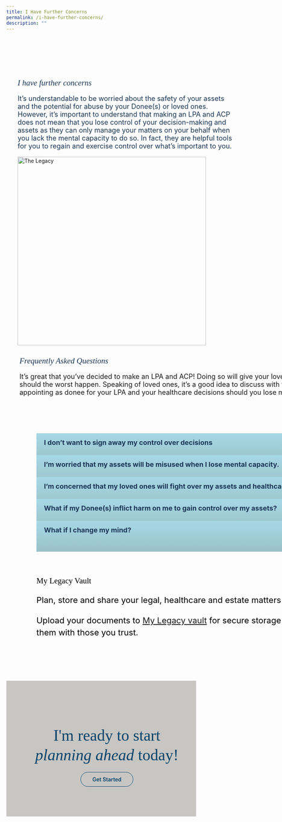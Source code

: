 ```yaml
---
title: I Have Further Concerns
permalink: /i-have-further-concerns/
description: ""
---
```

<style>
/* cyrillic */
@font-face {
  font-family: 'Playfair Display';
  font-style: italic;
  font-weight: 400;
  font-display: swap;
  src: url(https://fonts.gstatic.com/s/playfairdisplay/v30/nuFkD-vYSZviVYUb_rj3ij__anPXDTnohkk7yRZrPJ-M.woff2) format('woff2');
  unicode-range: U+0301, U+0400-045F, U+0490-0491, U+04B0-04B1, U+2116;
}
/* vietnamese */
@font-face {
  font-family: 'Playfair Display';
  font-style: italic;
  font-weight: 400;
  font-display: swap;
  src: url(https://fonts.gstatic.com/s/playfairdisplay/v30/nuFkD-vYSZviVYUb_rj3ij__anPXDTnojUk7yRZrPJ-M.woff2) format('woff2');
  unicode-range: U+0102-0103, U+0110-0111, U+0128-0129, U+0168-0169, U+01A0-01A1, U+01AF-01B0, U+0300-0301, U+0303-0304, U+0308-0309, U+0323, U+0329, U+1EA0-1EF9, U+20AB;
}
/* latin-ext */
@font-face {
  font-family: 'Playfair Display';
  font-style: italic;
  font-weight: 400;
  font-display: swap;
  src: url(https://fonts.gstatic.com/s/playfairdisplay/v30/nuFkD-vYSZviVYUb_rj3ij__anPXDTnojEk7yRZrPJ-M.woff2) format('woff2');
  unicode-range: U+0100-02AF, U+0304, U+0308, U+0329, U+1E00-1E9F, U+1EF2-1EFF, U+2020, U+20A0-20AB, U+20AD-20CF, U+2113, U+2C60-2C7F, U+A720-A7FF;
}
/* latin */
@font-face {
  font-family: 'Playfair Display';
  font-style: italic;
  font-weight: 400;
  font-display: swap;
  src: url(https://fonts.gstatic.com/s/playfairdisplay/v30/nuFkD-vYSZviVYUb_rj3ij__anPXDTnogkk7yRZrPA.woff2) format('woff2');
  unicode-range: U+0000-00FF, U+0131, U+0152-0153, U+02BB-02BC, U+02C6, U+02DA, U+02DC, U+0304, U+0308, U+0329, U+2000-206F, U+2074, U+20AC, U+2122, U+2191, U+2193, U+2212, U+2215, U+FEFF, U+FFFD;
}
/* cyrillic */
@font-face {
  font-family: 'Playfair Display';
  font-style: italic;
  font-weight: 500;
  font-display: swap;
  src: url(https://fonts.gstatic.com/s/playfairdisplay/v30/nuFkD-vYSZviVYUb_rj3ij__anPXDTnohkk7yRZrPJ-M.woff2) format('woff2');
  unicode-range: U+0301, U+0400-045F, U+0490-0491, U+04B0-04B1, U+2116;
}
/* vietnamese */
@font-face {
  font-family: 'Playfair Display';
  font-style: italic;
  font-weight: 500;
  font-display: swap;
  src: url(https://fonts.gstatic.com/s/playfairdisplay/v30/nuFkD-vYSZviVYUb_rj3ij__anPXDTnojUk7yRZrPJ-M.woff2) format('woff2');
  unicode-range: U+0102-0103, U+0110-0111, U+0128-0129, U+0168-0169, U+01A0-01A1, U+01AF-01B0, U+0300-0301, U+0303-0304, U+0308-0309, U+0323, U+0329, U+1EA0-1EF9, U+20AB;
}
/* latin-ext */
@font-face {
  font-family: 'Playfair Display';
  font-style: italic;
  font-weight: 500;
  font-display: swap;
  src: url(https://fonts.gstatic.com/s/playfairdisplay/v30/nuFkD-vYSZviVYUb_rj3ij__anPXDTnojEk7yRZrPJ-M.woff2) format('woff2');
  unicode-range: U+0100-02AF, U+0304, U+0308, U+0329, U+1E00-1E9F, U+1EF2-1EFF, U+2020, U+20A0-20AB, U+20AD-20CF, U+2113, U+2C60-2C7F, U+A720-A7FF;
}
/* latin */
@font-face {
  font-family: 'Playfair Display';
  font-style: italic;
  font-weight: 500;
  font-display: swap;
  src: url(https://fonts.gstatic.com/s/playfairdisplay/v30/nuFkD-vYSZviVYUb_rj3ij__anPXDTnogkk7yRZrPA.woff2) format('woff2');
  unicode-range: U+0000-00FF, U+0131, U+0152-0153, U+02BB-02BC, U+02C6, U+02DA, U+02DC, U+0304, U+0308, U+0329, U+2000-206F, U+2074, U+20AC, U+2122, U+2191, U+2193, U+2212, U+2215, U+FEFF, U+FFFD;
}
/* cyrillic */
@font-face {
  font-family: 'Playfair Display';
  font-style: normal;
  font-weight: 400;
  font-display: swap;
  src: url(https://fonts.gstatic.com/s/playfairdisplay/v30/nuFiD-vYSZviVYUb_rj3ij__anPXDTjYgEM86xRbPQ.woff2) format('woff2');
  unicode-range: U+0301, U+0400-045F, U+0490-0491, U+04B0-04B1, U+2116;
}
/* vietnamese */
@font-face {
  font-family: 'Playfair Display';
  font-style: normal;
  font-weight: 400;
  font-display: swap;
  src: url(https://fonts.gstatic.com/s/playfairdisplay/v30/nuFiD-vYSZviVYUb_rj3ij__anPXDTPYgEM86xRbPQ.woff2) format('woff2');
  unicode-range: U+0102-0103, U+0110-0111, U+0128-0129, U+0168-0169, U+01A0-01A1, U+01AF-01B0, U+0300-0301, U+0303-0304, U+0308-0309, U+0323, U+0329, U+1EA0-1EF9, U+20AB;
}
/* latin-ext */
@font-face {
  font-family: 'Playfair Display';
  font-style: normal;
  font-weight: 400;
  font-display: swap;
  src: url(https://fonts.gstatic.com/s/playfairdisplay/v30/nuFiD-vYSZviVYUb_rj3ij__anPXDTLYgEM86xRbPQ.woff2) format('woff2');
  unicode-range: U+0100-02AF, U+0304, U+0308, U+0329, U+1E00-1E9F, U+1EF2-1EFF, U+2020, U+20A0-20AB, U+20AD-20CF, U+2113, U+2C60-2C7F, U+A720-A7FF;
}
/* latin */
@font-face {
  font-family: 'Playfair Display';
  font-style: normal;
  font-weight: 400;
  font-display: swap;
  src: url(https://fonts.gstatic.com/s/playfairdisplay/v30/nuFiD-vYSZviVYUb_rj3ij__anPXDTzYgEM86xQ.woff2) format('woff2');
  unicode-range: U+0000-00FF, U+0131, U+0152-0153, U+02BB-02BC, U+02C6, U+02DA, U+02DC, U+0304, U+0308, U+0329, U+2000-206F, U+2074, U+20AC, U+2122, U+2191, U+2193, U+2212, U+2215, U+FEFF, U+FFFD;
}
/* cyrillic */
@font-face {
  font-family: 'Playfair Display';
  font-style: normal;
  font-weight: 600;
  font-display: swap;
  src: url(https://fonts.gstatic.com/s/playfairdisplay/v30/nuFiD-vYSZviVYUb_rj3ij__anPXDTjYgEM86xRbPQ.woff2) format('woff2');
  unicode-range: U+0301, U+0400-045F, U+0490-0491, U+04B0-04B1, U+2116;
}
/* vietnamese */
@font-face {
  font-family: 'Playfair Display';
  font-style: normal;
  font-weight: 600;
  font-display: swap;
  src: url(https://fonts.gstatic.com/s/playfairdisplay/v30/nuFiD-vYSZviVYUb_rj3ij__anPXDTPYgEM86xRbPQ.woff2) format('woff2');
  unicode-range: U+0102-0103, U+0110-0111, U+0128-0129, U+0168-0169, U+01A0-01A1, U+01AF-01B0, U+0300-0301, U+0303-0304, U+0308-0309, U+0323, U+0329, U+1EA0-1EF9, U+20AB;
}
/* latin-ext */
@font-face {
  font-family: 'Playfair Display';
  font-style: normal;
  font-weight: 600;
  font-display: swap;
  src: url(https://fonts.gstatic.com/s/playfairdisplay/v30/nuFiD-vYSZviVYUb_rj3ij__anPXDTLYgEM86xRbPQ.woff2) format('woff2');
  unicode-range: U+0100-02AF, U+0304, U+0308, U+0329, U+1E00-1E9F, U+1EF2-1EFF, U+2020, U+20A0-20AB, U+20AD-20CF, U+2113, U+2C60-2C7F, U+A720-A7FF;
}
/* latin */
@font-face {
  font-family: 'Playfair Display';
  font-style: normal;
  font-weight: 600;
  font-display: swap;
  src: url(https://fonts.gstatic.com/s/playfairdisplay/v30/nuFiD-vYSZviVYUb_rj3ij__anPXDTzYgEM86xQ.woff2) format('woff2');
  unicode-range: U+0000-00FF, U+0131, U+0152-0153, U+02BB-02BC, U+02C6, U+02DA, U+02DC, U+0304, U+0308, U+0329, U+2000-206F, U+2074, U+20AC, U+2122, U+2191, U+2193, U+2212, U+2215, U+FEFF, U+FFFD;
}
/* cyrillic */
@font-face {
  font-family: 'Playfair Display';
  font-style: normal;
  font-weight: 800;
  font-display: swap;
  src: url(https://fonts.gstatic.com/s/playfairdisplay/v30/nuFiD-vYSZviVYUb_rj3ij__anPXDTjYgEM86xRbPQ.woff2) format('woff2');
  unicode-range: U+0301, U+0400-045F, U+0490-0491, U+04B0-04B1, U+2116;
}
/* vietnamese */
@font-face {
  font-family: 'Playfair Display';
  font-style: normal;
  font-weight: 800;
  font-display: swap;
  src: url(https://fonts.gstatic.com/s/playfairdisplay/v30/nuFiD-vYSZviVYUb_rj3ij__anPXDTPYgEM86xRbPQ.woff2) format('woff2');
  unicode-range: U+0102-0103, U+0110-0111, U+0128-0129, U+0168-0169, U+01A0-01A1, U+01AF-01B0, U+0300-0301, U+0303-0304, U+0308-0309, U+0323, U+0329, U+1EA0-1EF9, U+20AB;
}
/* latin-ext */
@font-face {
  font-family: 'Playfair Display';
  font-style: normal;
  font-weight: 800;
  font-display: swap;
  src: url(https://fonts.gstatic.com/s/playfairdisplay/v30/nuFiD-vYSZviVYUb_rj3ij__anPXDTLYgEM86xRbPQ.woff2) format('woff2');
  unicode-range: U+0100-02AF, U+0304, U+0308, U+0329, U+1E00-1E9F, U+1EF2-1EFF, U+2020, U+20A0-20AB, U+20AD-20CF, U+2113, U+2C60-2C7F, U+A720-A7FF;
}
/* latin */
@font-face {
  font-family: 'Playfair Display';
  font-style: normal;
  font-weight: 800;
  font-display: swap;
  src: url(https://fonts.gstatic.com/s/playfairdisplay/v30/nuFiD-vYSZviVYUb_rj3ij__anPXDTzYgEM86xQ.woff2) format('woff2');
  unicode-range: U+0000-00FF, U+0131, U+0152-0153, U+02BB-02BC, U+02C6, U+02DA, U+02DC, U+0304, U+0308, U+0329, U+2000-206F, U+2074, U+20AC, U+2122, U+2191, U+2193, U+2212, U+2215, U+FEFF, U+FFFD;
}
@font-face {
font-family: 'proxima_nova_bold';
src: url('http://chodri.com/legacy/src/fonts/Proxima-Nova-Alt-Bold-webfont.woff2') format('woff2');
font-weight: normal;
font-style: normal;
}
@font-face {
font-family: 'Myriad Pro';
src: url('http://chodri.com/legacy/src/fonts/Myriad-Web-Pro-Regular.ttf');
src: url('http://chodri.com/legacy/src/fonts/Myriad-Web-Pro-Regular.ttf') format('truetype');
font-weight: normal;
font-style: normal;
}
.container{
width: 1170px;
margin: 0 auto;
}
section.bp-section {
padding: 0;
}
.action__b h4{
color: #000;
font-size: 24px;
margin-top: 15px;
margin-bottom: 0;
}
.action__b h4 a{
color: #01436b;
} 
section.bp-section .bp-container {
padding-bottom: 0!important;
}
.m-b-80{
margin-bottom: 80px;
}
container-fluid{
width: 100%;
}
ul.accordion ul {
padding-left: 20px;
}
.accordion ul {
margin: 0!important;
}
section.bp-section.is-small.bp-section-pagetitle {
display: none;
}
a.p-button.btn {
border-color: #01436b;
background-color: transparent;
border-radius: 30px;
color: #01436b;
margin-top: 30px;
font-weight: 600;
text-decoration: none;
border: 1px solid #01436b;
padding: 10px 30px;
}
.action_3 h2, .action_3 h2 i {
line-height: 52px;
font-size: 42px;
font-family: 'Playfair Display';
color: #01436b;
margin-bottom: 30px;
    font-weight: 400;
}
section.bp-section .bp-container {
width: 100%!important;
max-width: 100%!important;
padding-top: 0!important;
}
.col.is-8.is-offset-2.print-content {
margin-left: 0;
width: 100%;
}
.col-3 {
width: 25%;
PADDING: 0 15px;
}
.col-8 {
width: 75%;
PADDING: 0 15px;
}
.col-4 {
width: 33.33%;
PADDING: 0 15px;
}
.col-6 {
width: 50%;
PADDING: 0 15px;
}
.col-12 {
width: 100%;
PADDING: 0 15px;
}
.p-t-80 {
padding-top: 80px;
}
.p-b-80{
padding-bottom: 80px;
}
.u-align--center{
text-align:center;
}
.about_bb .inner {
padding: 30px;
background-color: #EBE7E5;
border-radius: 25px;
}
.about_a_b img {
width: 500px;
}
.faq_sect h2 {
color: #1A3554;
font-family: 'Playfair Display'!important;
font-weight: 400;
font-style: italic;
}
.faq_sect p {
margin-top: 10px;
font-size: 18px;
}
.faq_sect {
padding: 0 20px;
}
.about_bb h4 {
color: #1A3554;
font-weight: bold;
margin-bottom: 0;
}
.about_bb p {
margin-top: 10px;
font-size: 18px;
}
.about_a_b h2 {
color: #1A3554;
font-family: 'Playfair Display';
  font-style:italic;
  font-weight: 400;
}
.heading h3 {
margin-bottom: 30px;
color: #000;
}
.m-b-30{
margin-bottom: 30px;
}
.p-t-40{
padding-top:40px;
}
.action_3 {
background-color: #C8C6C3;
}
.accordion ul {
list-style: none;
padding: 0;
}
.accordion ul li {
margin: 0;
}
.action__4 h2{
    color: #000;
         font-family: 'Playfair Display';
    font-weight:400;
}
.action__4 p{
    color: #000;
    font-size: 22px;
line-height: 32px;
}
.accordion ul {
margin: 0;
}
.accordion .toggle{
    display:none;
}
ul.accordion input.toggle:checked + p {
display: block;
font-size: 18px;
}
.accordion ul li label {
position: relative;
color: #1A3554;
display: inline-block;
width: 100%;
line-height: 49px;
text-indent: 20px;
cursor: pointer;
font-weight: bold;
font-size: 18px;
}
.accordion ul li label::before {
width: 100%;
background-image: linear-gradient(#a6d9e5, #9ac0c8);
display: block;
color: #fefefe;
padding: 0.75em;
border-radius: 0.15em;
transition: background 0.3s ease;
margin-bottom: 0;
border-radius: 0;
content: "";
position: absolute;
left: 0;
right: 0;
top: 0;
height: 55px;
z-index: -1;
}
a.play_btn {
position: absolute;
left: 0;
right: 0;
top: 50%;
z-index: 99999;
width: 120px;
height: 120px;
margin: 0 auto;
margin-top: -60px;
}
    ul.accordion ul ul {
padding-left: 45px;
}
        .inner > ul > li:not(:last-child) {
margin-bottom:15px;
}
.about_a_b {
display: flex;
align-items: center;
}
    .content ul > li:last-child {
margin-bottom: 0;
}
.video_acc .inner {
position: relative;
}
.about_a_b p {
color: #1A3554;
font-size: 18px;
}
.content a{
    color: #1A3554!important;
}
    .accordion ul .inner::after{
content: "+";
width: 25px;
height: 25px;
background-color: #fff;
display: inline-block;
text-align: center;
border-radius: 50%;
position: absolute;
right: 20px;
top: 14px;
color: #1A3554;
text-indent: 0;
line-height: 25px;
    z-index: 11;
}
ul.accordion input.toggle:checked + .inner::after {
content: "-";
}
ul.accordion input.toggle:checked + .inner {
height: auto;
padding: 45px 20px;
}
.accordion ul .inner {
overflow: hidden;
margin-top: 0;
background-color: #EBE7E5;
margin-top: 6px;
height: 0;
padding: 0 20px;
transition: all ease-in-out .3s;
    -webkit-transition: all ease-in-out .3s;
 text-indent: 0;
}
.accordion ul .inner p, .accordion ul .inner li {
 font-weight: 500;
font-size: 15px;
  color: #1A3554;
margin-top: 0;
line-height: 30px;
font-size: 18px;
}
.accordion ul .inner h4 {
 font-weight: bold;
font-size: 22px;
  color: #1A3554;
  margin-top: 0;
  margin-bottom: 0;
}
.p-lr-50{
padding: 0 50px;
}
    section.action__4 {
position: relative;
}
.action__4::before {
content: "";
position: absolute;
left: 30px;
bottom: -7px;
width: 200px;
background-position: center;
background-size: contain;
background-repeat: no-repeat;
background-image: url(https://i.imgur.com/ymZBFhy.png);
z-index: -1;
height: 200px;
}
section.action__4 .container::after {
content: "";
position: absolute;
right: 0;
top: 0;
width: 300px;
height: 200px;
background-size: contain;
background-repeat: no-repeat;
background-image: url(https://i.imgur.com/4gIO8gl.png);
}
.container  {
position: relative;
}
    .heading  {
position: relative;
}
.heading::after {
content: "";
position: absolute;
right: -50px;
top: -28px;
width: 300px;
height: 200px;
background-size: contain;
background-repeat: no-repeat;
background-image: url(https://i.imgur.com/AxzRdOk.png);
}
@media(max-width: 767px){
.heading::after{
display:none;
}
    section.action__4 .container{
display:none;
}
.action__4{
display:none;
}
    .p-lr-50{
padding: 0;
}
.action_3 h2,.action_3 h2 i {
    line-height: 38px;
    font-size: 28px;
}
html {
overflow-x: hidden;
}
.about_a_b:first-child {
margin-bottom: 30px;
}
.container {
width: 100%;
padding: 0 15px;
}
        .col-3 {
width: 100%;
}
    .col-8 {
width: 100%;
}
.col-4 {
width: 100%;
}
    .col-6 {
width: 100%;
}
    .col-12 {
width: 100%;
}
.action_3 {
background-color: #C7C6C2;
}
    .accordion ul li label {
    line-height: 29px;
    text-indent: 0;
    font-size: 15px;
    padding: 0 15px;
    padding-right: 35px;
}
	.accordion > li {
    margin-bottom: 10px!important;
}
        .faq_sect {
    padding: 0 15px;
}
ul.accordion input.toggle:checked + .inner {
    padding: 15px 0;
}
    .accordion ul .inner p, .accordion ul .inner li {
    font-size: 15px;
}
    section.accordion {
    margin-bottom: 50px;
}
    .accordion ul .inner::after {
    right: 5px;
        top: 5px;
}
        .accordion ul li label::before {
    height: unset;
    bottom: 0;
}
.accordion ul .inner {
    width: calc(100% + 50px);
    margin-left: -15px;
}
	.col.is-8.is-offset-2.print-content {
    padding: 0;
}
	section.bp-section .bp-container > .row {
    margin: 0;
}
}
@media(min-width: 767px)and (max-width: 1140px){
.container {
padding: 0 15px;
}
	.col.is-8.is-offset-2.print-content {
    padding: 0;
}
	section.bp-section .bp-container > .row {
    margin: 0;
}
}
</style>
<section class="about_ac">
<div class="container">
  <div class="row p-t-80">
    <div class="col-6 about_a_b">
        <div class="inner">
            <h2>I have further concerns</h2>
            <p>It’s understandable to be worried about the safety of your assets and the potential for abuse by your Donee(s) or loved ones. However, it’s important to understand that making an LPA and ACP does not mean that you lose control of your decision-making and assets as they can only manage your matters on your behalf when you lack the mental capacity to do so. In fact, they are helpful tools for you to regain and exercise control over what’s important to you.</p>
        </div>
    </div>
    <div class="col-6 about_a_b">
        <img src="https://i.imgur.com/if4UL7S.png" alt="The Legacy">
    </div>
    </div>
        <div style="position: relative;" class="row">
        <div class="faq_sect">
            <div class="inner">
            <h2>Frequently Asked Questions</h2>
            <p>It’s great that you’ve decided to make an LPA and ACP! Doing so will give your loved ones the certainty of knowing your preferences should the worst happen.
            Speaking of loved ones, it’s a good idea to discuss with them your choices, particularly on who you are appointing as donee for your LPA and your healthcare decisions should you lose mental capacity.</p>
       </div></div>
  </div>
</div>
</section>
<section class="accordion p-t-80">
<div class="container">
            <div class="row p-lr-50">
            <div class="col-12 accordion_b">
            <ul class="accordion">
                    <li>
                        <label for="accordion_1">
                            <input type="radio" name="accordion" id="accordion_1" class="toggle">I don’t want to sign away my control over decisions
                            <div class="inner">
                        <ul>
                            <p>It’s a common misconception that making an LPA and ACP means signing away your autonomy and assets, but that’s not the case.
                            </p><li><b>LPA</b><br>
                            <p>Making an LPA means giving your Donee(s) powers over your personal welfare and property and affairs only when you lack the mental capacity to manage your affairs. Donee(s) do not have the authority to manage your matters for you when you have or have regained mental capacity.</p><p></p></li>
                            <li><b>ACP</b><br>
                            <p>When you make an ACP, you are communicating your personal values and healthcare preferences to your loved ones and medical team. By appointing a nominated healthcare spokesperson, you are regaining control of your future healthcare and personal care needs by putting it into writing. This ensures that your recorded wishes are respected and your interests are protected by all parties involved.</p></li>
                                                                </ul>
                            </div>
                        </label>
                    </li>
                    <li>
                        <label for="accordion_2">
                            <input type="radio" name="accordion" id="accordion_2" class="toggle">I’m worried that my assets will be misused when I lose mental capacity. 
                                <div class="inner">
                        <ul>
                            <li><b>LPA</b>
                                                                <ul>
                            <li>The misappropriation of assets is a valid concern. That’s why it’s important to choose a Donee you trust. With the option to appoint more than one Donee and specifications on how they should make decisions – the risk of misuse is greatly reduced. Additionally, Donees are legally obligated to act in your best interests and can be prosecuted for any misuse of your assets.</li>
                           <li>Any individual can report a Donee to the Office of the Public Guardian if there is suspected abuse. An application can be made to the Court to remove the Donee’s appointment in the LPA if the Donee:</li>
                                <li>Is found to have abused his or her powers granted in the LPA</li>
                                <li>Used fraud or undue pressure to persuade the Donor to make the LPA</li>
                                <li>Does not act in the Donor’s best interests</li>
                                <li>If a Donee abuses his or her power, he or she may face severe penalties (e.g. fine or imprisonment, under section 42 of the Mental Capacity Act).</li>
                                                                </ul></li>
                                                                        </ul>
                            </div>
                        </label>
                    </li>
                    <li>
                        <label for="accordion_3">
                            <input type="radio" name="accordion" id="accordion_3" class="toggle">I’m concerned that my loved ones will fight over my assets and healthcare decisions.
                                <div class="inner">
                        <ul>
                            <li>Making an LPA and ACP can actually help reduce the likelihood of family disputes. By clearly specifying your wishes for your future healthcare and personal care needs, you can help prevent disagreements among family members.</li>
                            <li>Additionally, appointing a Donee to make decisions on your behalf can help reduce the stress and tension that can arise when family members disagree on important decisions.</li>
                                                                        </ul>
                            </div>
                        </label>
                    </li>
                    <li>
                        <label for="accordion_4">
                            <input type="radio" name="accordion" id="accordion_4" class="toggle">What if my Donee(s) inflict harm on me to gain control over my assets?
                                <div class="inner">
                        <ul>
                            <li>There are safeguards provided in the Mental Capacity Act to protect people who lack mental capacity:</li>
                                <li>The Public Guardian, which is supported by the Office of the Public Guardian, has supervisory and investigative powers, including looking into alleged abuses or misuse of powers. Where the Public Guardian finds that the Donee has not behaved in the best interests of the person lacking in capacity, the Public Guardian may apply to Court to revoke the power of that Donee.<br>
                                                                        <ul>
                                <li>The Act prohibits certain decisions (e.g. excluded decisions) from being made on behalf of persons who lack capacity.</li>
                                <li>To encourage reporting of suspected abuse, caregivers are provided with whistle-blowing protection.</li>
                                <li>The Act also makes the ill-treatment of persons who lack capacity a criminal offence.</li></ul></li>
                            <li>To supplement the aforementioned Mental Capacity Act, Donors can also include specific instructions and limitations in their LPA to guide their Donee’s decision-making, and the Donee must seek the Court’s approval before making any decisions that are not covered by the LPA.</li>
                                                        </ul>
                            </div>
                                    </label>
                            </li>
                <li>
                        <label for="accordion_5">
                            <input type="radio" name="accordion" id="accordion_5" class="toggle">What if I change my mind?
                                <div class="inner">
                        <ul>
                            <p>Your LPA and ACP are not set in stone. You have the liberty to update or change your LPA and ACP at any given time, provided you have the mental capacity to do so.</p>
                            <li><b>LPA</b>
                                                                <ul>
                            <li>To change the terms of an existing LPA, the Donor must revoke their registered LPA and make a new one.</li>
                            <li>The Donor can then choose to appoint the same Donee or a different one in the new LPA.</li>
                            <li>The Donor can also make changes to the scope of authority or instructions provided to the Donee.</li>
                            <li> The Donor can revoke their LPA by submitting a revocation form to the Office of the Public Guardian.</li>
                            <li>It costs $30 to revoke a registered LPA.</li>
                                                                    </ul></li>
                            <li><b>ACP</b>
                                                                <ul>
                            <li>You should review your ACP:
                                </li><li> When your preferences change</li>
                                <li>At every significant life stage or milestone</li>
                                <li>After a medical diagnosis of life-limiting illness</li>
                                <li>After a significant change in your functional ability that may affect your daily activities later in life.</li>
                            <li>You are encouraged to keep your loved ones and healthcare team updated through ongoing conversations when you review your ACP.</li>
                            <li>Contact your ACP facilitator for help updating your ACP.
                        </li>
                                                                </ul>
                                                                </li>
                                                                    </ul>
                            </div>
                        </label>
                    </li>
                </ul>
        </div>
</div>
</div>
</section>

<section class="action__4">
<div style="padding-top: 60px; padding-bottom: 90px" class="container">
    <div class="row p-lr-50">
    </div>
    <div class="row p-lr-50">
        <div class="col-8">
            <div class="inner">
            <h2>My Legacy Vault</h2>
            <p>Plan, store and share your legal, healthcare and estate matters securely.</p> 
            <p>Upload your documents to <a href="https://mylegacy.life.gov.sg/vault/" class="read-more">My Legacy vault</a> for secure storage and share them with those you trust.</p>
            </div>
        </div>
    </div>
</div>
</section>
<section style="width:100%" class="action__">
<div style="padding-top: 60px; padding-bottom: 90px" class="container-fluid action_3">
    <div class="row">
        <div class="col-12 action3_b u-align--center">
            <h2>I'm ready to start <br><strong><i>planning ahead</i></strong> today!</h2>
            <a class="btn p-button" href="https://mylegacy.life.gov.sg/find-a-service/lpa-acp/">Get Started</a>
        </div>
    </div>
</div>
</section>